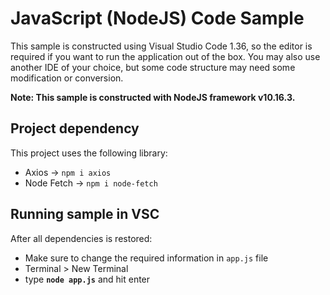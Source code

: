 # JavaScript (NodeJS) Code Sample

This sample is constructed using Visual Studio Code 1.36, so the editor is required if you want to run the application out of the box. You may also use another IDE of your choice, but some code structure may need some modification or conversion.

__Note: This sample is constructed with NodeJS framework v10.16.3.__

## Project dependency
This project uses the following library:
- Axios → <code>npm i axios</code>
- Node Fetch → <code>npm i node-fetch</code>

## Running sample in VSC
After all dependencies is restored:
- Make sure to change the required information in <code>app.js</code> file
- Terminal > New Terminal
- type <b><code>node app.js</code></b> and hit enter

